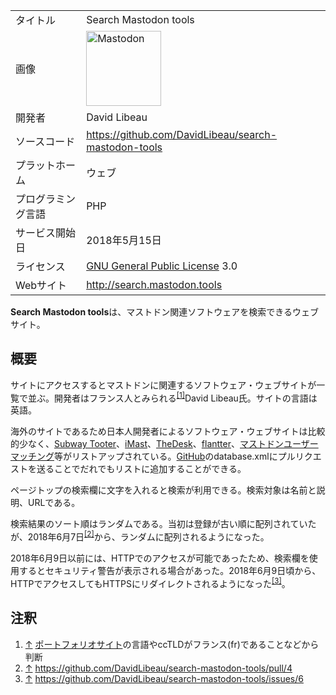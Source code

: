 <div>

|                    |                                                                                                                                                                                                                                                                                                        |
|--------------------|--------------------------------------------------------------------------------------------------------------------------------------------------------------------------------------------------------------------------------------------------------------------------------------------------------|
| タイトル           | Search Mastodon tools                                                                                                                                                                                                                                                                                  |
| 画像               | [<img src="/images/thumb/0/00/Mastodon_logo.png/120px-Mastodon_logo.png" srcset="/images/thumb/0/00/Mastodon_logo.png/180px-Mastodon_logo.png 1.5x, /images/0/00/Mastodon_logo.png 2x" width="120" height="120" alt="Mastodon" />](/%E3%83%95%E3%82%A1%E3%82%A4%E3%83%AB:Mastodon_logo.png "Mastodon") |
| 開発者             | David Libeau                                                                                                                                                                                                                                                                                           |
| ソースコード       | <a href="https://github.com/DavidLibeau/search-mastodon-tools" rel="nofollow">https://github.com/DavidLibeau/search-mastodon-tools</a>                                                                                                                                                                 |
| プラットホーム     | ウェブ                                                                                                                                                                                                                                                                                                 |
| プログラミング言語 | PHP                                                                                                                                                                                                                                                                                                    |
| サービス開始日     | 2018年5月15日                                                                                                                                                                                                                                                                                          |
| ライセンス         | [GNU General Public License](/GNU_General_Public_License "GNU General Public License") 3.0                                                                                                                                                                                                             |
| Webサイト          | <a href="http://search.mastodon.tools" rel="nofollow">http://search.mastodon.tools</a>                                                                                                                                                                                                                 |

  
**Search Mastodon tools**は、マストドン関連ソフトウェアを検索できるウェブサイト。

## 概要

サイトにアクセスするとマストドンに関連するソフトウェア・ウェブサイトが一覧で並ぶ。開発者はフランス人とみられる<sup>[\[1\]](#cite_note-1)</sup>David Libeau氏。サイトの言語は英語。

海外のサイトであるため日本人開発者によるソフトウェア・ウェブサイトは比較的少なく、[Subway Tooter](/SubwayTooter "SubwayTooter")、[iMast](/IMast "IMast")、[TheDesk](/TheDesk "TheDesk")、[flantter](/Flantter "Flantter")、[マストドンユーザーマッチング](/%E3%83%9E%E3%82%B9%E3%83%88%E3%83%89%E3%83%B3%E3%83%A6%E3%83%BC%E3%82%B6%E3%83%BC%E3%83%9E%E3%83%83%E3%83%81%E3%83%B3%E3%82%B0 "マストドンユーザーマッチング")等がリストアップされている。<a href="https://github.com/DavidLibeau/search-mastodon-tools" rel="nofollow">GitHub</a>のdatabase.xmlにプルリクエストを送ることでだれでもリストに追加することができる。

ページトップの検索欄に文字を入れると検索が利用できる。検索対象は名前と説明、URLである。

検索結果のソート順はランダムである。当初は登録が古い順に配列されていたが、2018年6月7日<sup>[\[2\]](#cite_note-2)</sup>から、ランダムに配列されるようになった。

2018年6月9日以前には、HTTPでのアクセスが可能であったため、検索欄を使用するとセキュリティ警告が表示される場合があった。2018年6月9日頃から、HTTPでアクセスしてもHTTPSにリダイレクトされるようになった<sup>[\[3\]](#cite_note-3)</sup>。

## 注釈

<div>

1.  [↑](#cite_ref-1) <a href="https://davidlibeau.fr" rel="nofollow">ポートフォリオサイト</a>の言語やccTLDがフランス(fr)であることなどから判断
2.  [↑](#cite_ref-2) <a href="https://github.com/DavidLibeau/search-mastodon-tools/pull/4" rel="nofollow">https://github.com/DavidLibeau/search-mastodon-tools/pull/4</a>
3.  [↑](#cite_ref-3) <a href="https://github.com/DavidLibeau/search-mastodon-tools/issues/6" rel="nofollow">https://github.com/DavidLibeau/search-mastodon-tools/issues/6</a>

</div>

</div>
